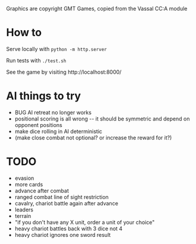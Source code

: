 
Graphics are copyright GMT Games, copied from the Vassal CC:A module

# How to

Serve locally with `python -m http.server`

Run tests with `./test.sh`

See the game by visiting http://localhost:8000/


# AI things to try

- BUG AI retreat no longer works
- positional scoring is all wrong -- it should be symmetric and depend on opponent positions
- make dice rolling in AI deterministic
- (make close combat not optional?  or increase the reward for it?)

# TODO


- evasion
- more cards
- advance after combat
- ranged combat line of sight restriction
- cavalry, chariot battle again after advance
- leaders
- terrain
- "if you don't have any X unit, order a unit of your choice"
- heavy chariot battles back with 3 dice not 4
- heavy chariot ignores one sword result


